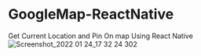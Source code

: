 # GoogleMap-ReactNative
Get Current Location and Pin On map Using React Native
![Screenshot_2022 01 24_17 32 24 302](https://user-images.githubusercontent.com/62826134/150918657-8b8f2dbc-02c9-49ba-807e-f059b5bb14f2.png)
